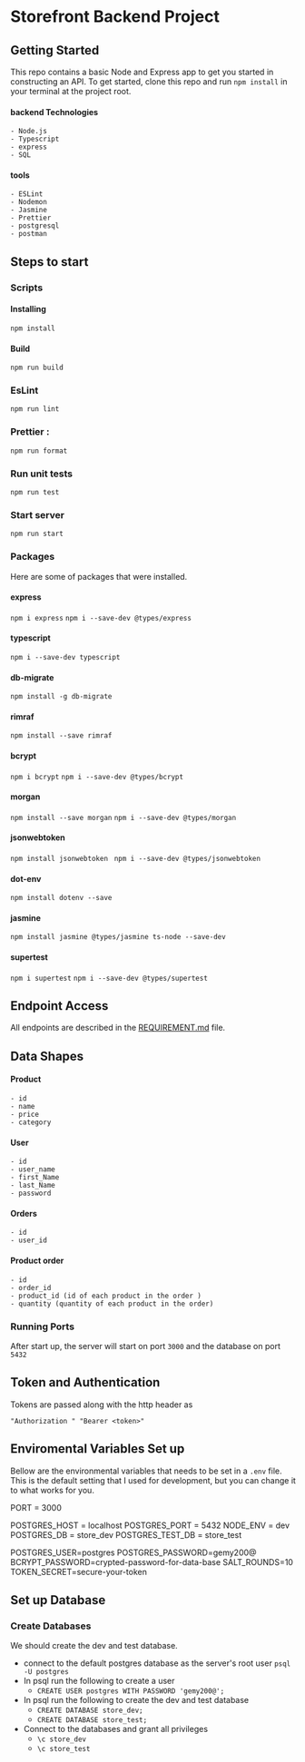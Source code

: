 # Storefront Backend Project

## Getting Started

This repo contains a basic Node and Express app to get you started in constructing an API. To get started, clone this repo and run `npm install` in your terminal at the project root.

#### backend Technologies

    - Node.js
    - Typescript
    - express
    - SQL

#### tools

    - ESLint
    - Nodemon
    - Jasmine
    - Prettier
    - postgresql
    - postman 

## Steps to start

### Scripts

#### Installing

    npm install

#### Build

    npm run build

### EsLint

    npm run lint

### Prettier :

    npm run format

### Run unit tests

    npm run test

### Start server

    npm run start

### Packages

Here are some of packages that were installed.

#### express

`npm i express`
`npm i --save-dev @types/express`

#### typescript

`npm i --save-dev typescript`

#### db-migrate

`npm install -g db-migrate`

#### rimraf

`npm install --save rimraf`

#### bcrypt

`npm i bcrypt`
`npm i --save-dev @types/bcrypt`

#### morgan

`npm install --save morgan`
`npm i --save-dev @types/morgan`

#### jsonwebtoken

`npm install jsonwebtoken `
`npm i --save-dev @types/jsonwebtoken`

#### dot-env

`npm install dotenv --save`

#### jasmine

`npm install jasmine @types/jasmine ts-node --save-dev`

#### supertest

`npm i supertest`
`npm i --save-dev @types/supertest`

## Endpoint Access

All endpoints are described in the [REQUIREMENT.md](REQUIREMENTS.md) file.

## Data Shapes

#### Product

    - id
    - name
    - price
    - category

#### User

    - id
    - user_name
    - first_Name
    - last_Name
    - password

#### Orders

    - id
    - user_id

#### Product order

    - id
    - order_id
    - product_id (id of each product in the order )
    - quantity (quantity of each product in the order)

### Running Ports

After start up, the server will start on port `3000` and the database on port `5432`


## Token and Authentication

Tokens are passed along with the http header as

`"Authorization " "Bearer <token>"`



## Enviromental Variables Set up

Bellow are the environmental variables that needs to be set in a `.env` file. This is the default setting that I used for development, but you can change it to what works for you.

PORT = 3000

POSTGRES_HOST = localhost
POSTGRES_PORT = 5432
NODE_ENV = dev
POSTGRES_DB = store_dev
POSTGRES_TEST_DB = store_test

POSTGRES_USER=postgres
POSTGRES_PASSWORD=gemy200@
BCRYPT_PASSWORD=crypted-password-for-data-base
SALT_ROUNDS=10
TOKEN_SECRET=secure-your-token
 
## Set up Database

### Create Databases

We should create the dev and test database.

- connect to the default postgres database as the server's root user `psql -U postgres`
- In psql run the following to create a user
  - `CREATE USER postgres WITH PASSWORD 'gemy200@';`
- In psql run the following to create the dev and test database
  - `CREATE DATABASE store_dev;`
  - `CREATE DATABASE store_test;`
- Connect to the databases and grant all privileges
  - `\c store_dev`
  - `\c store_test`
